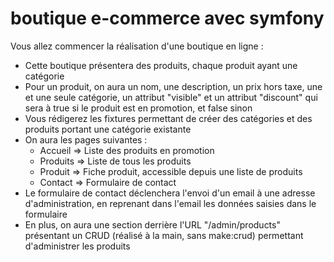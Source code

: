 # boutique e-commerce avec symfony

Vous allez commencer la réalisation d'une boutique en ligne :

- Cette boutique présentera des produits, chaque produit ayant une catégorie
- Pour un produit, on aura un nom, une description, un prix hors taxe, une et une seule catégorie, un attribut "visible" et un attribut "discount" qui sera à true si le produit est en promotion, et false sinon
- Vous rédigerez les fixtures permettant de créer des catégories et des produits portant une catégorie existante
- On aura les pages suivantes :
  - Accueil => Liste des produits en promotion
  - Produits => Liste de tous les produits
  - Produit => Fiche produit, accessible depuis une liste de produits
  - Contact => Formulaire de contact
- Le formulaire de contact déclenchera l'envoi d'un email à une adresse d'administration, en reprenant dans l'email les données saisies dans le formulaire
- En plus, on aura une section derrière l'URL "/admin/products" présentant un CRUD (réalisé à la main, sans make:crud) permettant d'administrer les produits
